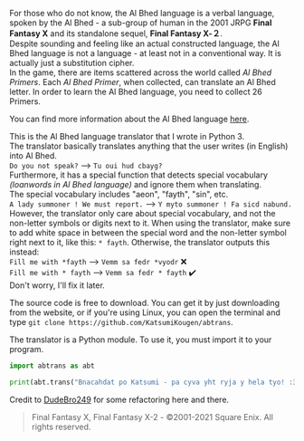 For those who do not know, the Al Bhed language is a verbal language, spoken by the Al Bhed - a sub-group of human in the 2001 JRPG **Final Fantasy Ⅹ** and its standalone sequel, **Final Fantasy Ⅹ-２**.</br>
Despite sounding and feeling like an actual constructed language, the Al Bhed language is not a language - at least not in a conventional way. It is actually just a substitution cipher.</br>
In the game, there are items scattered across the world called *Al Bhed Primers*. Each *Al Bhed Primer*, when collected, can translate an Al Bhed letter. In order to learn the Al Bhed language, you need to collect 26 Primers.

You can find more information about the Al Bhed language [here](https://finalfantasy.fandom.com/wiki/Al_Bhed#Language).

This is the Al Bhed language translator that I wrote in Python 3.</br>
The translator basically translates anything that the user writes (in English) into Al Bhed.</br>
```Do you not speak?``` --> ```Tu oui hud cbayg?```</br>
Furthermore, it has a special function that detects special vocabulary *(loanwords in Al Bhed language)* and ignore them when translating.</br>
The special vocabulary includes "aeon", "fayth", "sin", etc.</br>
```A lady summoner ! We must report.``` --> ```Y myto summoner ! Fa sicd nabund.```</br>
However, the translator only care about special vocabulary, and not the non-letter symbols or digits next to it. When using the translator, make sure to add white space in between the special word and the non-letter symbol right next to it, like this: ```* fayth```. Otherwise, the translator outputs this instead:</br>
```Fill me with *fayth``` --> ```Vemm sa fedr *vyodr``` :x:</br>
```Fill me with * fayth``` --> ```Vemm sa fedr * fayth``` :heavy_check_mark:</br>
Don't worry, I'll fix it later.

The source code is free to download. You can get it by just downloading from the website, or if you're using Linux, you can open the terminal and type ```git clone https://github.com/KatsumiKougen/abtrans```.

The translator is a Python module. To use it, you must import it to your program.</br>
```python
import abtrans as abt

print(abt.trans("Bnacahdat po Katsumi - pa cyva yht ryja y hela tyo! :3",False))
```

Credit to [DudeBro249](https://github.com/DudeBro249) for some refactoring here and there.

> Final Fantasy X, Final Fantasy X-2 - ©2001-2021 Square Enix. All rights reserved.
